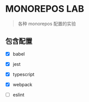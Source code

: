 # MONOREPOS LAB

> 各种 monorepos 配置的实验

## 包含配置

* [x] babel
* [x] jest
* [x] typescript
* [x] webpack
* [ ] eslint

